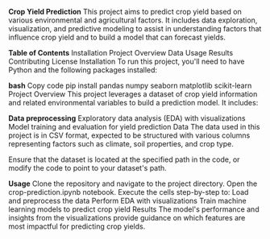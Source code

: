 **Crop Yield Prediction**
This project aims to predict crop yield based on various environmental and agricultural factors. It includes data exploration, visualization, and predictive modeling to assist in understanding factors that influence crop yield and to build a model that can forecast yields.

**Table of Contents**
Installation
Project Overview
Data
Usage
Results
Contributing
License
Installation
To run this project, you'll need to have Python and the following packages installed:

**bash**
Copy code
pip install pandas numpy seaborn matplotlib scikit-learn
Project Overview
This project leverages a dataset of crop yield information and related environmental variables to build a prediction model. It includes:

**Data preprocessing**
Exploratory data analysis (EDA) with visualizations
Model training and evaluation for yield prediction
Data
The data used in this project is in CSV format, expected to be structured with various columns representing factors such as climate, soil properties, and crop type.

Ensure that the dataset is located at the specified path in the code, or modify the code to point to your dataset's path.

**Usage**
Clone the repository and navigate to the project directory.
Open the crop-prediction.ipynb notebook.
Execute the cells step-by-step to:
Load and preprocess the data
Perform EDA with visualizations
Train machine learning models to predict crop yield
Results
The model's performance and insights from the visualizations provide guidance on which features are most impactful for predicting crop yields.
